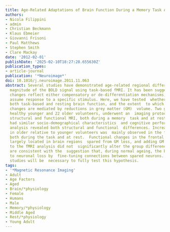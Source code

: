 ```yaml
---
title: Age-Related Adaptations of Brain Function During a Memory Task Are Also Present at Rest
authors:
- Nicola Filippini
- admin
- Christian Beckmann
- Klaus Ebmeier
- Giovanni Frisoni
- Paul Matthews
- Stephen Smith
- Clare Mackay
date: '2012-02-01'
publishDate: '2025-02-10T18:27:28.655630Z'
publication_types:
- article-journal
publication: '*Neuroimage*'
doi: 10.1016/j.neuroimage.2011.11.063
abstract: Several studies have demonstrated age-related regional differences in the
  magnitude of the BOLD signal using task-based fMRI. It has been suggested that  functional
  changes reflect either compensatory or de-differentiation mechanisms,  both of which
  assume response to a specific stimulus. Here, we have tested  whether ageing affects
  both task-based and resting brain function, and the extent  to which functional
  changes are mediated by reductions in grey matter (GM)  volume. Two groups, of 22
  healthy younger and 22 older volunteers, underwent an  imaging protocol involving
  structural and functional MRI, both during a memory  task and at rest. The two groups
  had similar socio-demographical characteristics  and cognitive performance. Image
  analysis revealed both structural and functional  differences. Increased BOLD signal
  in older relative to younger volunteers was  mainly observed in the frontal lobes,
  both during the task and at rest.  Functional changes in the frontal lobes were
  largely located in brain regions  spared from GM loss, and adding GM covariates
  to the fMRI analysis did not  significantly alter the group differences. Our results
  are consistent with the  suggestion that, during normal ageing, the brain responds
  to neuronal loss by  fine-tuning connections between spared neurons. Longitudinal
  studies will be  necessary to fully test this hypothesis.
tags:
- '*Magnetic Resonance Imaging'
- Adult
- Age Factors
- Aged
- Brain/*physiology
- Female
- Humans
- Male
- Memory/*physiology
- Middle Aged
- Rest/*physiology
- Young Adult
---
```

